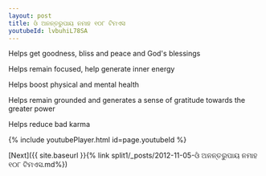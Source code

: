 ```yaml
---
layout: post
title: ଓଁ ଅନନ୍ତରୁପାୟ ନମାହ ୧୦୮ ଟିମଏସ
youtubeId: lvbuhiL78SA
---
```

 
 
Helps get goodness, bliss and peace and God's blessings
 
Helps remain focused, help generate inner energy 
 
Helps boost physical and mental health 
 
Helps remain grounded and generates a sense of gratitude towards the greater power 
 
Helps reduce bad karma
 
 
 
 


{% include youtubePlayer.html id=page.youtubeId %}
 
[Next]({{ site.baseurl }}{% link  split1/_posts/2012-11-05-ଓଁ ଅନନ୍ତରୁପାୟ ନମାହ ୧୦୮ ଟିମଏସ.md%})
 
